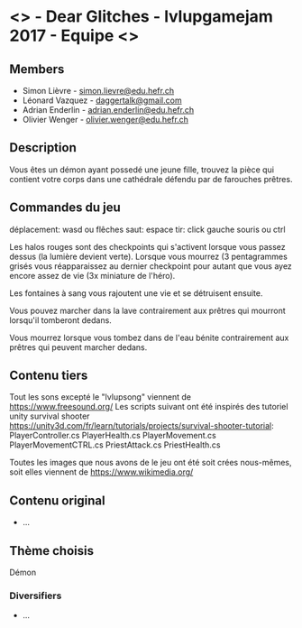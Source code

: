 ﻿# <<GAME NAME>> - Dear Glitches - lvlupgamejam 2017 - Equipe <<XX>>

## Members
* Simon Lièvre - simon.lievre@edu.hefr.ch
* Léonard Vazquez - daggertalk@gmail.com
* Adrian Enderlin - adrian.enderlin@edu.hefr.ch
* Olivier Wenger - olivier.wenger@edu.hefr.ch

## Description

Vous êtes un démon ayant possedé une jeune fille, trouvez la pièce qui contient votre corps dans une cathédrale défendu par de farouches prêtres.

## Commandes du jeu
déplacement: wasd ou flêches
saut: espace
tir: click gauche souris ou ctrl

Les halos rouges sont des checkpoints qui s'activent lorsque vous passez dessus (la lumière devient verte). Lorsque vous mourrez (3 pentagrammes grisés vous réapparaissez au dernier checkpoint pour autant que vous ayez encore assez de vie (3x miniature de l'héro).

Les fontaines à sang vous rajoutent une vie et se détruisent ensuite.

Vous pouvez marcher dans la lave contrairement aux prêtres qui mourront lorsqu'il tomberont dedans.

Vous mourrez lorsque vous tombez dans de l'eau bénite contrairement aux prêtres qui peuvent marcher dedans.

## Contenu tiers

Tout les sons excepté le "lvlupsong" viennent de https://www.freesound.org/
Les scripts suivant ont été inspirés des tutoriel unity survival shooter https://unity3d.com/fr/learn/tutorials/projects/survival-shooter-tutorial:
PlayerController.cs
PlayerHealth.cs
PlayerMovement.cs
PlayerMovementCTRL.cs
PriestAttack.cs
PriestHealth.cs

Toutes les images que nous avons de le jeu ont été soit crées nous-mêmes, soit elles viennent de https://www.wikimedia.org/

## Contenu original

* ...

## Thème choisis

Démon

### Diversifiers

* ...


